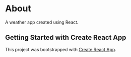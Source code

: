 # About

A weather app created using React.

## Getting Started with Create React App

This project was bootstrapped with [Create React App](https://github.com/facebook/create-react-app).
